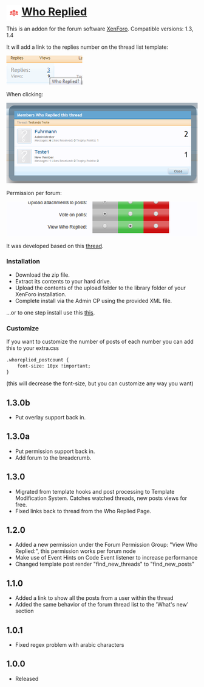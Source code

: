 # [Who Replied](http://xenforo.com/community/resources/who-replied.1537/)  <img align="left" src="logo.png" width="40" height="40" />

This is an addon for the forum software [XenForo](http://www.xenforo.com). Compatible versions: 1.3, 1.4

It will add a link to the replies number on the thread list template:

![default behavior](default1.png)

When clicking:

![default behavior](default.png)

Permission per forum:

![permission per forum](default2.png)

It was developed based on this [thread](http://xenforo.com/community/threads/view-all-the-users-who-replied-to-a-thread.46076/).

### Installation

- Download the zip file.
- Extract its contents to your hard drive.
- Upload the contents of the upload folder to the library folder of your XenForo installation.
- Complete install via the Admin CP using the provided XML file.

...or to one step install use this [this](http://xenforo.com/community/resources/add-on-install-upgrade.960/).

### Customize
If you want to customize the number of posts of each number you can add this to your extra.css

```
.whoreplied_postcount {
    font-size: 10px !important;
}
```

(this will decrease the font-size, but you can customize any way you want)

## 1.3.0b
- Put overlay support back in.

## 1.3.0a
- Put permission support back in.
- Add forum to the breadcrumb.

## 1.3.0
- Migrated from template hooks and post processing to Template Modification System. Catches watched threads, new posts views for free.
- Fixed links back to thread from the Who Replied Page.

## 1.2.0
- Added a new permission under the Forum Permission Group: "View Who Replied:", this permission works per forum node
- Make use of Event Hints on Code Event listener to increase performance
- Changed template post render "find_new_threads" to "find_new_posts"

## 1.1.0
- Added a link to show all the posts from a user within the thread
- Added the same behavior of the forum thread list to the 'What's new' section

## 1.0.1
- Fixed regex problem with arabic characters

## 1.0.0
- Released
